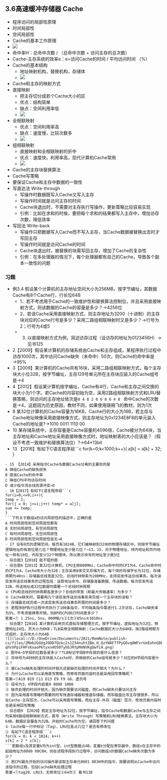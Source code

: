 ## 3.6高速缓冲存储器 Cache
- 程序访问的局部性原理
- 时间局部性
- 空间局部性
- Cache的基本工作原理
- ![](https://gitee.com/jackylee3362/typora-pic/raw/master/img/20210526164734.png)
- 命中率H：总命中次数 / （总命中次数 + 访问主存的总次数）
- Cache-主存系统的效率e：e=访问Cache的时间 / 平均访问时间 （%）
- Cache的基本结构
    - 地址映射机构，替换机构，存储体
    - ![](https://gitee.com/jackylee3362/typora-pic/raw/master/img/20210526203919.png)
- Cache和主存的映射方式
- 直接映射
    - 把主存切分成若个Cache大小的区
    - 优点：结构简单
    - 缺点：空间利用率低
    - ![](https://gitee.com/jackylee3362/typora-pic/raw/master/img/20210526210007.png)
- 全相联映射
    - 优点：空间利用率高
    - 缺点：速度慢，比较次数多
    - ![](https://gitee.com/jackylee3362/typora-pic/raw/master/img/20210526210411.png)
- 组相联映射
    - 直接映射和全相联映射的折中
    - 优点：速度快，利用率高，现代计算机Cache常用
    - ![](https://gitee.com/jackylee3362/typora-pic/raw/master/img/20210526211119.png)
- Cache的主存块替换算法
- Cache写策略
- 要保证Cache和主存中数据的一致性
- 写直达法 Write-through
    - 写操作时数据既写入Cache又写入主存
    - 写操作时间就是访问主存的时间
    - Cache块退出时，不需要对主存执行写操作，更新策略比较容易实现
    - 引例：比如在求和的时候，要把每个求和的结果都写入主存中，增加访存次数，降低效率
- 写回法 Write-back
    - 写操作只把数据写入Cache而不写入主存，当Cache数据被替换出去时才写回主存
    - 写操作时间就是访问Cache的时间
    - Cache块退出时，被替换的块需写回主存，增加了Cache的复杂性
    - 引例：在多处理器的情况下，每个处理器都有自己的Cache，导致各个副本一致性的问题
### 习题
- 例3.4 假设某个计算机的主存地址空间大小为256MB，按字节编址，其数据Cache有8个Cache行，行长位64B
    - 1、若不考虑用于Cache的一致维护性和替换算法控制位，并且采用直接映射方式，则该数据的Cache的容量是多少？→4256位
    - 2、若该Cache采用直接映射方式，则主存地址为3200（十进制）的主存块对应的Cache行号是多少？采用二路组相联映射时又是多少？→行号为2；行号为4或5
    - 3. 以直接映射方式为例，简述访存过程（设访存的地址为0123456H）→见书125
- 2【2009】假设某计算机的存储系统由Cache和主存组成，某程序执行过程中访存1000次，其中访问Cache缺失（未命中）50次，则Cache的命中率是→95%
- 3【2009】某计算机的Cache共有16块，采用二路组相联映射方式，每个主存块大小位32B，按字节编址，主存129号单元所在主存块应装入的Cache组号是→4
- 4【2012】假设某计算机按字编址，Cache有4行，Cache和主存之间交换的块大小为1个字。若Cache的内容初始为空，采用2路组相联映射方式和LRU替换策略，则访问的主存地址依次是`0 4 8 2 0 6 8 6 4 8 ` 命中Cache的次数是→4，这题因为历史原因，教材不同，如果使用唐朔飞的教材，则为1次
- 8 某32位计算机的Cache容量为16KB，Cache行的大小为16B，若主存与Cache地址映像采用直接映像方式，则主存地址为0x1234E8F8的单元装入Cache的地址是?→1010 0011 1110 00
- 10 某存储系统中，主存容量是Cache容量的4096倍，Cache被分为64块，当主存地址和Cache地址采用直接映像方式时，地址映射表的大小应该是？（假设不考虑一致维护和替换算法位）?→64*13bit
- 13 【2016】有如下C语言程序段```c
for(k=0;k<1000;k++){
a[k] = a[k] + 32;
}
```若数组a和变量k均为int型，int型数据占4B，数据Cache采用直接映射方式，数据区大小为1KB、块大小为16B，该程序段执行前Cache为空，则该程序段执行过程中访问数组a的Cache缺失率约为→12.5%
- 15 【2014】采用指令Cache与数据Cache分离的主要目的是
A 降低Cache的缺失损失
B 提高Cache的命中率
C 降低CPU平均访存时间
D 减少指令流水线资源冲突→D
- 16【2017】有如下C语言程序段```c
for(i=0;<=9;i++){
temp = 1;
for(j = 0; j<=i;j++) temp* = a[j];
sum += temp;
}
```下列关于数组a的访问局部性的描述中，正确的是
A 时间局部性和空间局部性都有
B 无时间局部性，有空间局部性
C 有时间局部性，无空间局部性
D 时间局部性和空间局部性皆无→A
- 17 设有8页的逻辑空间，每页有1024B，它们被映射到32块的物理存储区中，则按字节编址逻辑地址的有效位是几位？物理地址至少是几位？→13，15，对于物理地址，块内地址和页内地址一样有10位，内存至少32个物理块，所以表示块号的地址至少是5位
- 综合题3【2010】挺不错的题
- 综合题6【2013】某32位计算机，CPU主频800MHz，Cache命中时的CPI为4，Cache命中时的CPI为4，Cache块大小为32B；主存采用8体交叉存储方式，每个体的存储字长为32位、存储周期为40ns；存储器总线宽度32位，总线时钟频率为200MHz，支持突发传送总线事务。每次读突发传送总线事务的过程包括：送首地址命令、存储器准备数据、传送数据。每次突发传送32B，传送地址或32位数据均需要一个总线时钟周期
① CPU和总线的时钟周期各是多少？总线的带宽（即最大传输速率）为多少？
② Cache缺失时，需要用几个读突发传送总线事务来完成一个主存块的读取？
③ 存储器总线完成一次读突发传送总线事务所需的时间是多少？
④ 若程序BP执行过程中共执行了100条指令，平均每条指令需进行1.2次访存，Cache缺失率为5%，不考虑替换等开销，则BP的CPU执行时间是多少？
答案→① 1.25ns，5ns，800MB/s②1次③85ns④1010ns
- 综合题7【2016】某计算机采用页式虚拟存储管理方式，按字节编址，虚拟地址为32位，物理地址24位，页大小为8KB；TLB采用全相联映射；Cache数据区大小为64KB，按2路组相联方式组织，主存块大小为64B
![](local://D:/OneDrive/Documents/2021/RemNote/publish-cs/files/2Mmb2GGUgJODD7Qzkc2s1Z34nuhtZBm_H_QzYWAF7fPyGOvq8WFvrUoEohnGDEYy3mrd4xLIVzKJewdfJ8g-qhvXPpiFHFsKxaoP6tyxn4O50TybbJRYpMeNVKgDwfLH.png)
① 图中A~G字段的位数各是多少？TLB标记字段B中存放的是什么信息？
② 将块号为4099的主存块装入Cache时，所映射的Cache组号是多少？对应的H字段内容是什么？
③ 是Cache缺失处理的时间开销大还是缺页处理的时间开销大？为什么？
④ 为什么Cache可以采用直写策略，而修改页面内容时总是采用回写策略呢？
答案→①A19 B19 C11 D13 E9 F9 G6，虚页号
② 组号为3，H字段内容是0 0000 1000
③ 缺页处理的时间开销大，因为缺页需要访问磁盘，而Cache缺失只要访问主存
④ 因为采用直写策略时需要同时写快速存储器和慢速存储器，而写磁盘比写主存慢很多，所以在Cache-主存层次，Cache可以采用直写策略，而在主存-外存（磁盘）层次，修改页面内容时总是采用回写策略
- 综合题9 【2020】假定主存地址为32位，按字节编址，指令Cache和数据Cache与主存之间均采用8路组相联映射方式，直写（Write Through）写策略和LRU替换算法，主存块大小为64B，数据区容量各为32B。开始时Cache均为空。请回答下列问题
① Cache每一行中标记（Tag）、LRU位各占几位？是否有修改位
② 有如下C语言程序段```c
for(k = 0; k < 1024; k++)
s[k] = 2 * s[k];
```若数组s及其变量k均为int型，int型数据占4B，变量k分配在寄存器中，数组s在主存中的起始地址为0080 00C0H，则在该程序段执行过程中，访问数组s的数据Cache缺失次数为多少？
③ 若CPU最先开始的访问操作是读取主存单元0001 003H中的指令，简要说明从Cache中访问该指令的过程，包括Cache缺失处理过程
答案→①tag20，LRU3，无修改位②64次③ 看书138